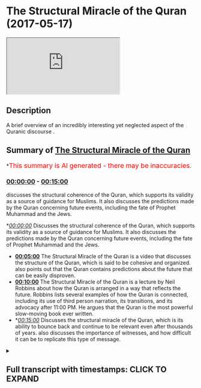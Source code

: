 # The Structural Miracle of the Quran (2017-05-17)

<iframe loading='lazy' src='https://www.youtube.com/embed/ciQVUBMyVkY'></iframe>

## Description

A brief overview of an incredibly interesting yet neglected aspect of the Quranic discourse .

## Summary of [The Structural Miracle of the Quran](https://www.youtube.com/watch?v=ciQVUBMyVkY)

\*<span style="color:red; font-size:125%">This summary is AI generated - there may be inaccuracies</span>.

### [00:00:00](https://www.youtube.com/watch?v=ciQVUBMyVkY\&t=0) - [00:15:00](https://www.youtube.com/watch?v=ciQVUBMyVkY\&t=900)

discusses the structural coherence of the Quran, which supports its validity as a source of guidance for Muslims. It also discusses the predictions made by the Quran concerning future events, including the fate of Prophet Muhammad and the Jews.

\**[00:00:00](https://www.youtube.com/watch?v=ciQVUBMyVkY\&t=0)* Discusses the structural coherence of the Quran, which supports its validity as a source of guidance for Muslims. It also discusses the predictions made by the Quran concerning future events, including the fate of Prophet Muhammad and the Jews.

*   **[00:05:00](https://www.youtube.com/watch?v=ciQVUBMyVkY\&t=300)** The Structural Miracle of the Quran is a video that discusses the structure of the Quran, which is said to be cohesive and organized.  also points out that the Quran contains predictions about the future that can be easily disproven.
*   **[00:10:00](https://www.youtube.com/watch?v=ciQVUBMyVkY\&t=600)** The Structural Miracle of the Quran is a lecture by Neil Robbins about how the Quran is arranged in a way that reflects the future. Robbins lists several examples of how the Quran is connected, including its use of third person narration, its transitions, and its advocacy after 11:00 PM. He argues that the Quran is the most powerful slow-moving book ever written.
*   \**[00:15:00](https://www.youtube.com/watch?v=ciQVUBMyVkY\&t=900)* Discusses the structural miracle of the Quran, which is its ability to bounce back and continue to be relevant even after thousands of years.  also discusses the importance of witnesses, and how difficult it can be to replicate this type of message.

<details><summary><h2>Full transcript with timestamps: CLICK TO EXPAND</h2></summary>

[0:00:00](https://youtu.be/ciQVUBMyVkY?t=0) and patina people ability age would you\
[0:00:08](https://youtu.be/ciQVUBMyVkY?t=8) a party so they wanted to focus on\
[0:00:12](https://youtu.be/ciQVUBMyVkY?t=12) another part of the world called Islamic\
[0:00:16](https://youtu.be/ciQVUBMyVkY?t=16) proof yeah which is the structural\
[0:00:21](https://youtu.be/ciQVUBMyVkY?t=21) coherence of the plan which is something\
[0:00:24](https://youtu.be/ciQVUBMyVkY?t=24) which is kind of not really spoken about\
[0:00:26](https://youtu.be/ciQVUBMyVkY?t=26) too much the structural provision of art\
[0:00:28](https://youtu.be/ciQVUBMyVkY?t=28) I personally believe that it offers\
[0:00:31](https://youtu.be/ciQVUBMyVkY?t=31) another layer of very powerful\
[0:00:32](https://youtu.be/ciQVUBMyVkY?t=32) argumentation for someone to promote\
[0:00:36](https://youtu.be/ciQVUBMyVkY?t=36) Islam I basically added another layer of\
[0:00:39](https://youtu.be/ciQVUBMyVkY?t=39) evidence for the Islamic charity once\
[0:00:43](https://youtu.be/ciQVUBMyVkY?t=43) again here before we start is an\
[0:00:46](https://youtu.be/ciQVUBMyVkY?t=46) important caveat that to put forward\
[0:00:48](https://youtu.be/ciQVUBMyVkY?t=48) which is that Iran itself wasn't result\
[0:00:51](https://youtu.be/ciQVUBMyVkY?t=51) Buddha long ago so the property was 40\
[0:00:53](https://youtu.be/ciQVUBMyVkY?t=53) years old when he know the promise to go\
[0:00:57](https://youtu.be/ciQVUBMyVkY?t=57) to him in the bath shut up\
[0:00:58](https://youtu.be/ciQVUBMyVkY?t=58) and obviously the span of 23 years he\
[0:01:02](https://youtu.be/ciQVUBMyVkY?t=62) received the bronze piece meal like\
[0:01:05](https://youtu.be/ciQVUBMyVkY?t=65) piece by piece until he died at the age\
[0:01:07](https://youtu.be/ciQVUBMyVkY?t=67) of 63\
[0:01:08](https://youtu.be/ciQVUBMyVkY?t=68) now this itself is interesting okay this\
[0:01:11](https://youtu.be/ciQVUBMyVkY?t=71) is this is healthy interesting why\
[0:01:14](https://youtu.be/ciQVUBMyVkY?t=74) because the thing is you realize that\
[0:01:16](https://youtu.be/ciQVUBMyVkY?t=76) before on despite it being completed in\
[0:01:19](https://youtu.be/ciQVUBMyVkY?t=79) terms of its structure and despite it\
[0:01:23](https://youtu.be/ciQVUBMyVkY?t=83) being also something which we know ended\
[0:01:27](https://youtu.be/ciQVUBMyVkY?t=87) when it needed to be ended\
[0:01:29](https://youtu.be/ciQVUBMyVkY?t=89) absolutely Maya in the Quran it says in\
[0:01:31](https://youtu.be/ciQVUBMyVkY?t=91) chapter 5 verse 2 it says and you'll\
[0:01:33](https://youtu.be/ciQVUBMyVkY?t=93) make mint electric vehicle we're at\
[0:01:35](https://youtu.be/ciQVUBMyVkY?t=95) Mount Wellington amateur only two level\
[0:01:37](https://youtu.be/ciQVUBMyVkY?t=97) disseminated in a suspected religion and\
[0:01:39](https://youtu.be/ciQVUBMyVkY?t=99) I complete multiple to use exception so\
[0:01:42](https://youtu.be/ciQVUBMyVkY?t=102) in other words the Quranic message was\
[0:01:45](https://youtu.be/ciQVUBMyVkY?t=105) fully revealed yeah this is a ton of\
[0:01:48](https://youtu.be/ciQVUBMyVkY?t=108) evidence for the validity of his life\
[0:01:52](https://youtu.be/ciQVUBMyVkY?t=112) what was in chapter 5 verse 67 underpins\
[0:01:55](https://youtu.be/ciQVUBMyVkY?t=115) a lot of analysis it says yeah you had\
[0:02:01](https://youtu.be/ciQVUBMyVkY?t=121) yeah you know so well that man what did\
[0:02:03](https://youtu.be/ciQVUBMyVkY?t=123) I like am a robbery\
[0:02:04](https://youtu.be/ciQVUBMyVkY?t=124) what is a\
[0:02:06](https://youtu.be/ciQVUBMyVkY?t=126) forever last an eternity well no me a\
[0:02:08](https://youtu.be/ciQVUBMyVkY?t=128) single community says that Oh profit\
[0:02:12](https://youtu.be/ciQVUBMyVkY?t=132) basically say to the people that which\
[0:02:16](https://youtu.be/ciQVUBMyVkY?t=136) you have revealed to you from your Lord\
[0:02:20](https://youtu.be/ciQVUBMyVkY?t=140) or has come down to you from your Lord\
[0:02:22](https://youtu.be/ciQVUBMyVkY?t=142) and if you don't do this and you have\
[0:02:24](https://youtu.be/ciQVUBMyVkY?t=144) not put forward or you have lost you\
[0:02:26](https://youtu.be/ciQVUBMyVkY?t=146) have not basically fulfilled your\
[0:02:27](https://youtu.be/ciQVUBMyVkY?t=147) mission sending the message and then the\
[0:02:31](https://youtu.be/ciQVUBMyVkY?t=151) interesting last part of the area is\
[0:02:32](https://youtu.be/ciQVUBMyVkY?t=152) well love we are similar I mean an\
[0:02:35](https://youtu.be/ciQVUBMyVkY?t=155) entity that certainly Allah will protect\
[0:02:37](https://youtu.be/ciQVUBMyVkY?t=157) you from the people the Prophet Mohammed\
[0:02:41](https://youtu.be/ciQVUBMyVkY?t=161) Salim was engaged in warfare on a yearly\
[0:02:44](https://youtu.be/ciQVUBMyVkY?t=164) basis I think if you count it probably\
[0:02:47](https://youtu.be/ciQVUBMyVkY?t=167) about two wars a year so he had an equal\
[0:02:50](https://youtu.be/ciQVUBMyVkY?t=170) chance to be killed at each time each\
[0:02:52](https://youtu.be/ciQVUBMyVkY?t=172) time please but what I would say alone\
[0:02:55](https://youtu.be/ciQVUBMyVkY?t=175) protect you from the people together so\
[0:02:58](https://youtu.be/ciQVUBMyVkY?t=178) the first point of interest here is half\
[0:03:01](https://youtu.be/ciQVUBMyVkY?t=181) considered and by the Midway how could\
[0:03:03](https://youtu.be/ciQVUBMyVkY?t=183) anyone guarantee that year it's not like\
[0:03:06](https://youtu.be/ciQVUBMyVkY?t=186) today's lot of the profit actually where\
[0:03:08](https://youtu.be/ciQVUBMyVkY?t=188) does it was mercy for the most part in\
[0:03:10](https://youtu.be/ciQVUBMyVkY?t=190) light manservant with defensive war yeah\
[0:03:13](https://youtu.be/ciQVUBMyVkY?t=193) so there was thought when the program\
[0:03:15](https://youtu.be/ciQVUBMyVkY?t=195) was going out that he was going on him\
[0:03:16](https://youtu.be/ciQVUBMyVkY?t=196) so it wasn't people going on his body\
[0:03:19](https://youtu.be/ciQVUBMyVkY?t=199) when he went out each time of the times\
[0:03:22](https://youtu.be/ciQVUBMyVkY?t=202) you'd be killed each time each every\
[0:03:24](https://youtu.be/ciQVUBMyVkY?t=204) time you become how come is the puranas\
[0:03:27](https://youtu.be/ciQVUBMyVkY?t=207) being so confident here is saying that\
[0:03:30](https://youtu.be/ciQVUBMyVkY?t=210) alone protect you from the people and\
[0:03:33](https://youtu.be/ciQVUBMyVkY?t=213) otherwise you'll be protected you will\
[0:03:34](https://youtu.be/ciQVUBMyVkY?t=214) not be killed this is an interesting\
[0:03:36](https://youtu.be/ciQVUBMyVkY?t=216) thing and a very confident thing to do\
[0:03:38](https://youtu.be/ciQVUBMyVkY?t=218) mysterious fact it had amounts of\
[0:03:41](https://youtu.be/ciQVUBMyVkY?t=221) prediction of the future and it shows\
[0:03:43](https://youtu.be/ciQVUBMyVkY?t=223) you once again the veracity and the\
[0:03:46](https://youtu.be/ciQVUBMyVkY?t=226) validity of the Atlantic message another\
[0:03:49](https://youtu.be/ciQVUBMyVkY?t=229) thing that came to my mind was in gaja\
[0:03:53](https://youtu.be/ciQVUBMyVkY?t=233) resulting issue of death in chapter 2\
[0:03:57](https://youtu.be/ciQVUBMyVkY?t=237) and chapter 52 the Prophet Muhammad and\
[0:04:01](https://youtu.be/ciQVUBMyVkY?t=241) basically using human interaction with\
[0:04:03](https://youtu.be/ciQVUBMyVkY?t=243) Jewish tribes at the time and then many\
[0:04:07](https://youtu.be/ciQVUBMyVkY?t=247) of them there was peace agreement who\
[0:04:10](https://youtu.be/ciQVUBMyVkY?t=250) are broken apparently\
[0:04:13](https://youtu.be/ciQVUBMyVkY?t=253) so the client came to America criticized\
[0:04:16](https://youtu.be/ciQVUBMyVkY?t=256) those particular Jews at the time of 100\
[0:04:18](https://youtu.be/ciQVUBMyVkY?t=258) yet and basically as you may know the\
[0:04:23](https://youtu.be/ciQVUBMyVkY?t=263) lot of the Jewish people believe in that\
[0:04:26](https://youtu.be/ciQVUBMyVkY?t=266) now the chosen few that so I lost my\
[0:04:30](https://youtu.be/ciQVUBMyVkY?t=270) data\
[0:04:31](https://youtu.be/ciQVUBMyVkY?t=271) he sends down in Sioux possible for\
[0:04:33](https://youtu.be/ciQVUBMyVkY?t=273) unwanted you know if you think that you\
[0:04:38](https://youtu.be/ciQVUBMyVkY?t=278) are basically the chosen people says\
[0:04:40](https://youtu.be/ciQVUBMyVkY?t=280) mala sentimental notes so rich was dead\
[0:04:44](https://youtu.be/ciQVUBMyVkY?t=284) yeah and it's my son of it what's going\
[0:04:48](https://youtu.be/ciQVUBMyVkY?t=288) on but there was a good company they\
[0:04:50](https://youtu.be/ciQVUBMyVkY?t=290) saying which would end and then is\
[0:04:53](https://youtu.be/ciQVUBMyVkY?t=293) something interesting and that's\
[0:04:55](https://youtu.be/ciQVUBMyVkY?t=295) technically a intricacies of what I had\
[0:04:57](https://youtu.be/ciQVUBMyVkY?t=297) meant no no more evident department ID\
[0:04:59](https://youtu.be/ciQVUBMyVkY?t=299) you will never be able to do whenever we\
[0:05:03](https://youtu.be/ciQVUBMyVkY?t=303) wish to a hopeful of death because of\
[0:05:06](https://youtu.be/ciQVUBMyVkY?t=306) what their hands and forth and so just\
[0:05:09](https://youtu.be/ciQVUBMyVkY?t=309) assume about whether men know whether\
[0:05:11](https://youtu.be/ciQVUBMyVkY?t=311) the mother without the two moons very\
[0:05:13](https://youtu.be/ciQVUBMyVkY?t=313) rate this is a matter it's really that\
[0:05:15](https://youtu.be/ciQVUBMyVkY?t=315) they were never really asked for that so\
[0:05:20](https://youtu.be/ciQVUBMyVkY?t=320) I sit there and I ask that because of\
[0:05:22](https://youtu.be/ciQVUBMyVkY?t=322) what they hadn't before not was got to\
[0:05:24](https://youtu.be/ciQVUBMyVkY?t=324) do anything basically saying making a\
[0:05:27](https://youtu.be/ciQVUBMyVkY?t=327) prediction that those particularly\
[0:05:29](https://youtu.be/ciQVUBMyVkY?t=329) Jewish people who had broken the peace\
[0:05:31](https://youtu.be/ciQVUBMyVkY?t=331) agreement would never say I want to die\
[0:05:35](https://youtu.be/ciQVUBMyVkY?t=335) basically\
[0:05:35](https://youtu.be/ciQVUBMyVkY?t=335) the DS word I don't like if a Jewish\
[0:05:38](https://youtu.be/ciQVUBMyVkY?t=338) person came out and said this will occur\
[0:05:40](https://youtu.be/ciQVUBMyVkY?t=340) while he did it it every age you know\
[0:05:44](https://youtu.be/ciQVUBMyVkY?t=344) Islamic and this was clay animosity\
[0:05:47](https://youtu.be/ciQVUBMyVkY?t=347) because at one point there was the\
[0:05:48](https://youtu.be/ciQVUBMyVkY?t=348) breathing of the peace agreement they\
[0:05:50](https://youtu.be/ciQVUBMyVkY?t=350) could have easily come up that shows you\
[0:05:51](https://youtu.be/ciQVUBMyVkY?t=351) because the ranchers and other part of\
[0:05:53](https://youtu.be/ciQVUBMyVkY?t=353) Iraq yeah well can we have connect now\
[0:05:56](https://youtu.be/ciQVUBMyVkY?t=356) basically know him like they know their\
[0:05:58](https://youtu.be/ciQVUBMyVkY?t=358) fun\
[0:05:59](https://youtu.be/ciQVUBMyVkY?t=359) so otherwise the party was asserting\
[0:06:01](https://youtu.be/ciQVUBMyVkY?t=361) that those particular Jews believe that\
[0:06:03](https://youtu.be/ciQVUBMyVkY?t=363) our farmers true right but that they\
[0:06:06](https://youtu.be/ciQVUBMyVkY?t=366) would never come on say it openly in\
[0:06:09](https://youtu.be/ciQVUBMyVkY?t=369) that way with a publicly claimed that it\
[0:06:12](https://youtu.be/ciQVUBMyVkY?t=372) will never come up and say that we want\
[0:06:14](https://youtu.be/ciQVUBMyVkY?t=374) to die that's a prediction of the future\
[0:06:15](https://youtu.be/ciQVUBMyVkY?t=375) we can easily be disproven\
[0:06:18](https://youtu.be/ciQVUBMyVkY?t=378) all that it needs is one person to come\
[0:06:20](https://youtu.be/ciQVUBMyVkY?t=380) out reduce to be those diseases use\
[0:06:23](https://youtu.be/ciQVUBMyVkY?t=383) people and say you know I I want to buy\
[0:06:28](https://youtu.be/ciQVUBMyVkY?t=388) every night you know literally that's\
[0:06:30](https://youtu.be/ciQVUBMyVkY?t=390) what I wouldn't have to happen and then\
[0:06:32](https://youtu.be/ciQVUBMyVkY?t=392) under being destroyed but that didn't\
[0:06:35](https://youtu.be/ciQVUBMyVkY?t=395) happen which does show or think that you\
[0:06:38](https://youtu.be/ciQVUBMyVkY?t=398) also go for I'm new the psychologies of\
[0:06:40](https://youtu.be/ciQVUBMyVkY?t=400) the people and this you know this once\
[0:06:44](https://youtu.be/ciQVUBMyVkY?t=404) again Republicans of this councils for\
[0:06:47](https://youtu.be/ciQVUBMyVkY?t=407) example one is in Navarre of Maria which\
[0:06:50](https://youtu.be/ciQVUBMyVkY?t=410) in some aggressive attack from before\
[0:06:52](https://youtu.be/ciQVUBMyVkY?t=412) the crime war lost her Allah he\
[0:06:54](https://youtu.be/ciQVUBMyVkY?t=414) mentioned in the film I put it again\
[0:06:58](https://youtu.be/ciQVUBMyVkY?t=418) this this whole narrative of wisdom in\
[0:07:01](https://youtu.be/ciQVUBMyVkY?t=421) real\
[0:07:02](https://youtu.be/ciQVUBMyVkY?t=422) basically the Quran is saying became his\
[0:07:06](https://youtu.be/ciQVUBMyVkY?t=426) legacy of my renewal really function how\
[0:07:10](https://youtu.be/ciQVUBMyVkY?t=430) far\
[0:07:10](https://youtu.be/ciQVUBMyVkY?t=430) maybe he's hoping a diet for his lamb so\
[0:07:13](https://youtu.be/ciQVUBMyVkY?t=433) once again he could have discredited\
[0:07:15](https://youtu.be/ciQVUBMyVkY?t=435) Islam I come before you think our\
[0:07:17](https://youtu.be/ciQVUBMyVkY?t=437) cameras let me know you know and if they\
[0:07:19](https://youtu.be/ciQVUBMyVkY?t=439) didn't have a lot that we can I'm glad\
[0:07:21](https://youtu.be/ciQVUBMyVkY?t=441) know like with that this purse you could\
[0:07:24](https://youtu.be/ciQVUBMyVkY?t=444) have come forward at admit but look what\
[0:07:25](https://youtu.be/ciQVUBMyVkY?t=445) I was saying generally that is not a so\
[0:07:28](https://youtu.be/ciQVUBMyVkY?t=448) this is something which we could\
[0:07:29](https://youtu.be/ciQVUBMyVkY?t=449) possibly refer back to the old better\
[0:07:31](https://youtu.be/ciQVUBMyVkY?t=451) because it goes into kind of like a\
[0:07:33](https://youtu.be/ciQVUBMyVkY?t=453) prediction of future by also demonstrate\
[0:07:37](https://youtu.be/ciQVUBMyVkY?t=457) that the author of the Quran he knew the\
[0:07:40](https://youtu.be/ciQVUBMyVkY?t=460) psychologism that he would be and he's\
[0:07:43](https://youtu.be/ciQVUBMyVkY?t=463) challenging you to be I mean think of it\
[0:07:45](https://youtu.be/ciQVUBMyVkY?t=465) this is a sudden reading which I find\
[0:07:47](https://youtu.be/ciQVUBMyVkY?t=467) fascinating letter so I if it charges\
[0:07:50](https://youtu.be/ciQVUBMyVkY?t=470) you invades with great confidence do\
[0:07:51](https://youtu.be/ciQVUBMyVkY?t=471) certain things or when it's hopes of the\
[0:07:54](https://youtu.be/ciQVUBMyVkY?t=474) future so very confidently and you know\
[0:07:57](https://youtu.be/ciQVUBMyVkY?t=477) this is a part of the narrative here or\
[0:08:01](https://youtu.be/ciQVUBMyVkY?t=481) the evidence base we use to show up Iran\
[0:08:04](https://youtu.be/ciQVUBMyVkY?t=484) has it also which knows the future\
[0:08:06](https://youtu.be/ciQVUBMyVkY?t=486) basically so this is pretty why\
[0:08:10](https://youtu.be/ciQVUBMyVkY?t=490) what is you know something about the\
[0:08:11](https://youtu.be/ciQVUBMyVkY?t=491) structure before not specifically which\
[0:08:12](https://youtu.be/ciQVUBMyVkY?t=492) all is it so high idle bit which is\
[0:08:14](https://youtu.be/ciQVUBMyVkY?t=494) interesting as we said the park in peace\
[0:08:17](https://youtu.be/ciQVUBMyVkY?t=497) in your then someone Alonso gang but\
[0:08:20](https://youtu.be/ciQVUBMyVkY?t=500) despite a thunder for i attain peace by\
[0:08:22](https://youtu.be/ciQVUBMyVkY?t=502) peace you will find that there are\
[0:08:25](https://youtu.be/ciQVUBMyVkY?t=505) incredible\
[0:08:26](https://youtu.be/ciQVUBMyVkY?t=506) the unity that exists within the burning\
[0:08:27](https://youtu.be/ciQVUBMyVkY?t=507) missiles on the beginnings of the\
[0:08:30](https://youtu.be/ciQVUBMyVkY?t=510) feather hat until the engines for the\
[0:08:31](https://youtu.be/ciQVUBMyVkY?t=511) next at honor would be this service came\
[0:08:34](https://youtu.be/ciQVUBMyVkY?t=514) at a time when circumstances which no\
[0:08:37](https://youtu.be/ciQVUBMyVkY?t=517) further predicted because some of them\
[0:08:39](https://youtu.be/ciQVUBMyVkY?t=519) contain questions inside of them which\
[0:08:41](https://youtu.be/ciQVUBMyVkY?t=521) the prophets have had to basically hunt\
[0:08:43](https://youtu.be/ciQVUBMyVkY?t=523) on the spot so there are lots of\
[0:08:45](https://youtu.be/ciQVUBMyVkY?t=525) questions that a proper was asked and he\
[0:08:47](https://youtu.be/ciQVUBMyVkY?t=527) had to answer in the form of the prime\
[0:08:50](https://youtu.be/ciQVUBMyVkY?t=530) mechanical they ask you about the sole\
[0:08:52](https://youtu.be/ciQVUBMyVkY?t=532) successor yes a lunar handbook burning\
[0:08:54](https://youtu.be/ciQVUBMyVkY?t=534) he asked you about opening chapter 18\
[0:08:57](https://youtu.be/ciQVUBMyVkY?t=537) and black the lunar calendar related\
[0:08:59](https://youtu.be/ciQVUBMyVkY?t=539) they asked you about drinking and\
[0:09:01](https://youtu.be/ciQVUBMyVkY?t=541) gambling in chapters of the Quran yes\
[0:09:04](https://youtu.be/ciQVUBMyVkY?t=544) and like a hill then they asked you\
[0:09:06](https://youtu.be/ciQVUBMyVkY?t=546) about the new moons yes a lunar hand\
[0:09:08](https://youtu.be/ciQVUBMyVkY?t=548) legitimately ask you what you see so\
[0:09:11](https://youtu.be/ciQVUBMyVkY?t=551) each time the planning to come forward\
[0:09:13](https://youtu.be/ciQVUBMyVkY?t=553) and basically provide an answer so it\
[0:09:16](https://youtu.be/ciQVUBMyVkY?t=556) couldn't have been pre-planned mounted\
[0:09:17](https://youtu.be/ciQVUBMyVkY?t=557) by I in mind when I tell you now that\
[0:09:20](https://youtu.be/ciQVUBMyVkY?t=560) the Quran is composed of 114 chapters if\
[0:09:24](https://youtu.be/ciQVUBMyVkY?t=564) you look properly you'll find that the\
[0:09:27](https://youtu.be/ciQVUBMyVkY?t=567) Quran in the beginning to the end is\
[0:09:30](https://youtu.be/ciQVUBMyVkY?t=570) punched into two different groups the\
[0:09:31](https://youtu.be/ciQVUBMyVkY?t=571) paralyzes thoughts inside I think by and\
[0:09:34](https://youtu.be/ciQVUBMyVkY?t=574) I was reading a book remaining\
[0:09:36](https://youtu.be/ciQVUBMyVkY?t=576) instragram us by surprise this person\
[0:09:39](https://youtu.be/ciQVUBMyVkY?t=579) actually comes a very conclusion Asian\
[0:09:41](https://youtu.be/ciQVUBMyVkY?t=581) cuisines moderate iron over fire yet and\
[0:09:44](https://youtu.be/ciQVUBMyVkY?t=584) what willful destruction of others never\
[0:09:46](https://youtu.be/ciQVUBMyVkY?t=586) I was quite interested in his\
[0:09:48](https://youtu.be/ciQVUBMyVkY?t=588) observation probably having a good\
[0:09:50](https://youtu.be/ciQVUBMyVkY?t=590) school destruction for Annapurna and he\
[0:09:52](https://youtu.be/ciQVUBMyVkY?t=592) was saying that one had an interesting\
[0:09:56](https://youtu.be/ciQVUBMyVkY?t=596) structure and that basing your finally\
[0:09:59](https://youtu.be/ciQVUBMyVkY?t=599) the Puranas compartment I'll into\
[0:10:01](https://youtu.be/ciQVUBMyVkY?t=601) different groups and this is my let me\
[0:10:04](https://youtu.be/ciQVUBMyVkY?t=604) holla if you think it's it's really over\
[0:10:05](https://youtu.be/ciQVUBMyVkY?t=605) like if you look into the night sky and\
[0:10:07](https://youtu.be/ciQVUBMyVkY?t=607) you look at a star you find no clear\
[0:10:10](https://youtu.be/ciQVUBMyVkY?t=610) pattern maybe on first sight but if you\
[0:10:12](https://youtu.be/ciQVUBMyVkY?t=612) look more closely you'll find that they\
[0:10:14](https://youtu.be/ciQVUBMyVkY?t=614) are arranged into the constellations now\
[0:10:16](https://youtu.be/ciQVUBMyVkY?t=616) collided something thinner because if\
[0:10:19](https://youtu.be/ciQVUBMyVkY?t=619) you let us with the bottom for example\
[0:10:20](https://youtu.be/ciQVUBMyVkY?t=620) yeah so the pocket very similar\
[0:10:23](https://youtu.be/ciQVUBMyVkY?t=623) which is right in the people being\
[0:10:26](https://youtu.be/ciQVUBMyVkY?t=626) sequencing of those so tested to is very\
[0:10:29](https://youtu.be/ciQVUBMyVkY?t=629) solicitous of dream in its lexical\
[0:10:31](https://youtu.be/ciQVUBMyVkY?t=631) phrases edits and it basically is\
[0:10:35](https://youtu.be/ciQVUBMyVkY?t=635) composition and file all related very\
[0:10:38](https://youtu.be/ciQVUBMyVkY?t=638) similar chapter 3 and chapter 4 other\
[0:10:40](https://youtu.be/ciQVUBMyVkY?t=640) seminars check before her so all of the\
[0:10:43](https://youtu.be/ciQVUBMyVkY?t=643) sort that I actually arranged XP channel\
[0:10:45](https://youtu.be/ciQVUBMyVkY?t=645) you'll find that the tape or the flavor\
[0:10:48](https://youtu.be/ciQVUBMyVkY?t=648) of the surah is similar to the sort of\
[0:10:50](https://youtu.be/ciQVUBMyVkY?t=650) axonal for insulin that comes after it\
[0:10:52](https://youtu.be/ciQVUBMyVkY?t=652) and this is very very interesting on the\
[0:10:54](https://youtu.be/ciQVUBMyVkY?t=654) acquiring discourse you'll find out also\
[0:10:59](https://youtu.be/ciQVUBMyVkY?t=659) in addition to this reality and this is\
[0:11:01](https://youtu.be/ciQVUBMyVkY?t=661) something I rented this interesting book\
[0:11:03](https://youtu.be/ciQVUBMyVkY?t=663) was it going to be the Western\
[0:11:07](https://youtu.be/ciQVUBMyVkY?t=667) communities completely by each other\
[0:11:08](https://youtu.be/ciQVUBMyVkY?t=668) because a Muslim then with Neil Robbins\
[0:11:10](https://youtu.be/ciQVUBMyVkY?t=670) again here at McConnell available camp\
[0:11:13](https://youtu.be/ciQVUBMyVkY?t=673) the company I already read the chapter\
[0:11:17](https://youtu.be/ciQVUBMyVkY?t=677) so far structure I just wanted to get\
[0:11:19](https://youtu.be/ciQVUBMyVkY?t=679) you know and only after the suspect how\
[0:11:21](https://youtu.be/ciQVUBMyVkY?t=681) are we going but basically he says that\
[0:11:25](https://youtu.be/ciQVUBMyVkY?t=685) in his views and he looked at the world\
[0:11:27](https://youtu.be/ciQVUBMyVkY?t=687) some is markers one person I think who's\
[0:11:29](https://youtu.be/ciQVUBMyVkY?t=689) even Indian person yet and he said that\
[0:11:32](https://youtu.be/ciQVUBMyVkY?t=692) each each surah he called it the\
[0:11:36](https://youtu.be/ciQVUBMyVkY?t=696) steering Duff tells the next Iran which\
[0:11:39](https://youtu.be/ciQVUBMyVkY?t=699) is chatter LeBron is connected\
[0:11:41](https://youtu.be/ciQVUBMyVkY?t=701) intricately with the next chapters the\
[0:11:43](https://youtu.be/ciQVUBMyVkY?t=703) beginning and ending of the chapters are\
[0:11:44](https://youtu.be/ciQVUBMyVkY?t=704) connected and the ending of white\
[0:11:46](https://youtu.be/ciQVUBMyVkY?t=706) chapters connect it with the next\
[0:11:47](https://youtu.be/ciQVUBMyVkY?t=707) chapter\
[0:11:48](https://youtu.be/ciQVUBMyVkY?t=708) now this is really interesting because\
[0:11:50](https://youtu.be/ciQVUBMyVkY?t=710) if you think about it if you really\
[0:11:52](https://youtu.be/ciQVUBMyVkY?t=712) think about it how could it be arranged\
[0:11:55](https://youtu.be/ciQVUBMyVkY?t=715) in that way if you don't know what the\
[0:11:56](https://youtu.be/ciQVUBMyVkY?t=716) future is going to be simple question\
[0:11:58](https://youtu.be/ciQVUBMyVkY?t=718) how can you spend your time arranging\
[0:12:01](https://youtu.be/ciQVUBMyVkY?t=721) the Quran and a particular way if you\
[0:12:04](https://youtu.be/ciQVUBMyVkY?t=724) don't know what the future is going to\
[0:12:05](https://youtu.be/ciQVUBMyVkY?t=725) be I mean you want easy example one\
[0:12:06](https://youtu.be/ciQVUBMyVkY?t=726) thing suppose the fun happens with guide\
[0:12:10](https://youtu.be/ciQVUBMyVkY?t=730) us to the straight path the part of you\
[0:12:12](https://youtu.be/ciQVUBMyVkY?t=732) those of you are failures cattitude\
[0:12:14](https://youtu.be/ciQVUBMyVkY?t=734) starts with basically who then is not\
[0:12:16](https://youtu.be/ciQVUBMyVkY?t=736) appear which is the people USA ends with\
[0:12:18](https://youtu.be/ciQVUBMyVkY?t=738) good people as well this says you know\
[0:12:21](https://youtu.be/ciQVUBMyVkY?t=741) when what we learn in the same chatter\
[0:12:23](https://youtu.be/ciQVUBMyVkY?t=743) bus\
[0:12:23](https://youtu.be/ciQVUBMyVkY?t=743) justice unrelated littlez's mother and\
[0:12:26](https://youtu.be/ciQVUBMyVkY?t=746) chapter and so far that boxes work the\
[0:12:29](https://youtu.be/ciQVUBMyVkY?t=749) books of previous appearances until the\
[0:12:31](https://youtu.be/ciQVUBMyVkY?t=751) landfill air live with all our unique\
[0:12:33](https://youtu.be/ciQVUBMyVkY?t=753) session in the next chapter chapter\
[0:12:35](https://youtu.be/ciQVUBMyVkY?t=755) three includes other books Windsor r87\
[0:12:38](https://youtu.be/ciQVUBMyVkY?t=758) will happen so Tiffany Robin a day when\
[0:12:40](https://youtu.be/ciQVUBMyVkY?t=760) the two are two ng shows what the books\
[0:12:42](https://youtu.be/ciQVUBMyVkY?t=762) and the messages which are connected and\
[0:12:44](https://youtu.be/ciQVUBMyVkY?t=764) then at the end of the surah chapter 3\
[0:12:47](https://youtu.be/ciQVUBMyVkY?t=767) it looks once again about in SM America\
[0:12:50](https://youtu.be/ciQVUBMyVkY?t=770) where the many Romanian analytic film\
[0:12:54](https://youtu.be/ciQVUBMyVkY?t=774) about a particular topic which is called\
[0:12:56](https://youtu.be/ciQVUBMyVkY?t=776) Mohammed so it's all the dovetails you\
[0:12:59](https://youtu.be/ciQVUBMyVkY?t=779) could say well-connected entertaining in\
[0:13:01](https://youtu.be/ciQVUBMyVkY?t=781) such a way a whole necklace one of it is\
[0:13:04](https://youtu.be/ciQVUBMyVkY?t=784) intricately connected to the next part\
[0:13:07](https://youtu.be/ciQVUBMyVkY?t=787) were puzzled really all of it put\
[0:13:09](https://youtu.be/ciQVUBMyVkY?t=789) together perfectly to create the\
[0:13:12](https://youtu.be/ciQVUBMyVkY?t=792) overarching image as a question that you\
[0:13:16](https://youtu.be/ciQVUBMyVkY?t=796) can duck is and why did I happen to be\
[0:13:18](https://youtu.be/ciQVUBMyVkY?t=798) like that when the author of them or SEO\
[0:13:21](https://youtu.be/ciQVUBMyVkY?t=801) for the problems human being and listing\
[0:13:22](https://youtu.be/ciQVUBMyVkY?t=802) man who is in a situation to me\
[0:13:26](https://youtu.be/ciQVUBMyVkY?t=806) circumstantially and he was basically\
[0:13:29](https://youtu.be/ciQVUBMyVkY?t=809) forced to respond on the spot how could\
[0:13:32](https://youtu.be/ciQVUBMyVkY?t=812) it be that he had the time or even the\
[0:13:34](https://youtu.be/ciQVUBMyVkY?t=814) ability to connect it together\
[0:13:36](https://youtu.be/ciQVUBMyVkY?t=816) intimately this equation and you'll find\
[0:13:39](https://youtu.be/ciQVUBMyVkY?t=819) almost look no exception that the Quran\
[0:13:42](https://youtu.be/ciQVUBMyVkY?t=822) has this secretly you don't so the fact\
[0:13:47](https://youtu.be/ciQVUBMyVkY?t=827) I even sometimes a lot if you look at\
[0:13:49](https://youtu.be/ciQVUBMyVkY?t=829) social analysis as a one ago Quran which\
[0:13:51](https://youtu.be/ciQVUBMyVkY?t=831) we believe it was\
[0:13:52](https://youtu.be/ciQVUBMyVkY?t=832) despite its brevity it is the most\
[0:13:56](https://youtu.be/ciQVUBMyVkY?t=836) powerful slow Gibran if you look at this\
[0:13:58](https://youtu.be/ciQVUBMyVkY?t=838) salon it's composed of seven hands seven\
[0:14:00](https://youtu.be/ciQVUBMyVkY?t=840) area and in the southern had to find\
[0:14:03](https://youtu.be/ciQVUBMyVkY?t=843) that there are three different kinds of\
[0:14:06](https://youtu.be/ciQVUBMyVkY?t=846) reports first of all to like it talks\
[0:14:09](https://youtu.be/ciQVUBMyVkY?t=849) about God in the third person and then\
[0:14:11](https://youtu.be/ciQVUBMyVkY?t=851) it moves to second person narrative\
[0:14:13](https://youtu.be/ciQVUBMyVkY?t=853) voice and so it is interesting\
[0:14:15](https://youtu.be/ciQVUBMyVkY?t=855) transition or what you put an advocate\
[0:14:19](https://youtu.be/ciQVUBMyVkY?t=859) effect which is a little return come\
[0:14:22](https://youtu.be/ciQVUBMyVkY?t=862) back really\
[0:14:23](https://youtu.be/ciQVUBMyVkY?t=863) this insight is really interesting in\
[0:14:25](https://youtu.be/ciQVUBMyVkY?t=865) the second point is you'll find that\
[0:14:27](https://youtu.be/ciQVUBMyVkY?t=867) there are three different types of and\
[0:14:30](https://youtu.be/ciQVUBMyVkY?t=870) this is going to fail technical juggling\
[0:14:33](https://youtu.be/ciQVUBMyVkY?t=873) there but if you can just be patient a\
[0:14:35](https://youtu.be/ciQVUBMyVkY?t=875) little bit with absolutely no basically\
[0:14:39](https://youtu.be/ciQVUBMyVkY?t=879) you have generally think it's you\
[0:14:41](https://youtu.be/ciQVUBMyVkY?t=881) present sentence plasma advocating after\
[0:14:44](https://youtu.be/ciQVUBMyVkY?t=884) 11:00 it's Leah Angeles Valley you have\
[0:14:47](https://youtu.be/ciQVUBMyVkY?t=887) a kind of like a normal sentence and you\
[0:14:50](https://youtu.be/ciQVUBMyVkY?t=890) have a resonance and first three ahead\
[0:14:53](https://youtu.be/ciQVUBMyVkY?t=893) of so the first half are to live near\
[0:14:56](https://youtu.be/ciQVUBMyVkY?t=896) there are three now sentence except and\
[0:14:59](https://youtu.be/ciQVUBMyVkY?t=899) the last three are Jewish family they\
[0:15:02](https://youtu.be/ciQVUBMyVkY?t=902) are bouncing the one in the middle is I\
[0:15:06](https://youtu.be/ciQVUBMyVkY?t=906) do it may I be hovering apartment at\
[0:15:08](https://youtu.be/ciQVUBMyVkY?t=908) it's basically a normal sentence with a\
[0:15:11](https://youtu.be/ciQVUBMyVkY?t=911) with a heart which is rare to be the\
[0:15:14](https://youtu.be/ciQVUBMyVkY?t=914) news of the of the census which is put\
[0:15:18](https://youtu.be/ciQVUBMyVkY?t=918) in in yoga the place all of this mean\
[0:15:21](https://youtu.be/ciQVUBMyVkY?t=921) there will be net and it goes back to\
[0:15:24](https://youtu.be/ciQVUBMyVkY?t=924) you while surviving in the proper was\
[0:15:28](https://youtu.be/ciQVUBMyVkY?t=928) awesome time\
[0:15:29](https://youtu.be/ciQVUBMyVkY?t=929) who are those people who have been\
[0:15:31](https://youtu.be/ciQVUBMyVkY?t=931) joined up because never in the desire we\
[0:15:32](https://youtu.be/ciQVUBMyVkY?t=932) get lost\
[0:15:33](https://youtu.be/ciQVUBMyVkY?t=933) absolutely lots of Possible's of Angela\
[0:15:37](https://youtu.be/ciQVUBMyVkY?t=937) they said Jewish people and\
[0:15:43](https://youtu.be/ciQVUBMyVkY?t=943) 3:11 basically in terms of in the\
[0:15:46](https://youtu.be/ciQVUBMyVkY?t=946) Islamic theology is being that the\
[0:15:51](https://youtu.be/ciQVUBMyVkY?t=951) Jewish clergy of that type and this\
[0:15:54](https://youtu.be/ciQVUBMyVkY?t=954) trickle-down has a tendency to knowledge\
[0:15:57](https://youtu.be/ciQVUBMyVkY?t=957) not a job and not necessarily action so\
[0:16:03](https://youtu.be/ciQVUBMyVkY?t=963) there isn't any tracks prepare applying\
[0:16:06](https://youtu.be/ciQVUBMyVkY?t=966) all the number yeah and that you are as\
[0:16:09](https://youtu.be/ciQVUBMyVkY?t=969) narrated lightly and in general who are\
[0:16:13](https://youtu.be/ciQVUBMyVkY?t=973) Valley who are the ones who illustrate\
[0:16:16](https://youtu.be/ciQVUBMyVkY?t=976) so he replies the officiator while the\
[0:16:19](https://youtu.be/ciQVUBMyVkY?t=979) Cassini orbiter that but what they\
[0:16:20](https://youtu.be/ciQVUBMyVkY?t=980) believe in the Trinity and these\
[0:16:22](https://youtu.be/ciQVUBMyVkY?t=982) campaigns are completely irrational so\
[0:16:25](https://youtu.be/ciQVUBMyVkY?t=985) they haven't got any difficulty they\
[0:16:28](https://youtu.be/ciQVUBMyVkY?t=988) they they irrationally deplete on any\
[0:16:32](https://youtu.be/ciQVUBMyVkY?t=992) substantive knowledge okay it's a\
[0:16:34](https://youtu.be/ciQVUBMyVkY?t=994) basically here in the paralysis of\
[0:16:37](https://youtu.be/ciQVUBMyVkY?t=997) America John become almost emulsified\
[0:16:38](https://youtu.be/ciQVUBMyVkY?t=998) shut up to Merced River agree so we have\
[0:16:40](https://youtu.be/ciQVUBMyVkY?t=1000) met may be of new ionization we're not\
[0:16:43](https://youtu.be/ciQVUBMyVkY?t=1003) meant to be like all knowledge in no\
[0:16:46](https://youtu.be/ciQVUBMyVkY?t=1006) action I will almost lure action in a\
[0:16:47](https://youtu.be/ciQVUBMyVkY?t=1007) lot therefore come back to our sense of\
[0:16:51](https://youtu.be/ciQVUBMyVkY?t=1011) the front the the structural completion\
[0:16:54](https://youtu.be/ciQVUBMyVkY?t=1014) to look further being three murders\
[0:16:57](https://youtu.be/ciQVUBMyVkY?t=1017) constructed of germanium and and some of\
[0:17:02](https://youtu.be/ciQVUBMyVkY?t=1022) this may I means that there are normal\
[0:17:03](https://youtu.be/ciQVUBMyVkY?t=1023) services and in our if you feed the\
[0:17:05](https://youtu.be/ciQVUBMyVkY?t=1025) light basically it's very fishable for a\
[0:17:10](https://youtu.be/ciQVUBMyVkY?t=1030) unholy percentage so they give you\
[0:17:12](https://youtu.be/ciQVUBMyVkY?t=1032) knowledge and and other ones if you\
[0:17:15](https://youtu.be/ciQVUBMyVkY?t=1035) haven't because it's verbal at first not\
[0:17:17](https://youtu.be/ciQVUBMyVkY?t=1037) doing like that\
[0:17:18](https://youtu.be/ciQVUBMyVkY?t=1038) and the one of the middle is kind of\
[0:17:19](https://youtu.be/ciQVUBMyVkY?t=1039) like a combination book again\
[0:17:22](https://youtu.be/ciQVUBMyVkY?t=1042) so in this several message of God in\
[0:17:25](https://youtu.be/ciQVUBMyVkY?t=1045) both three verses which respectively our\
[0:17:29](https://youtu.be/ciQVUBMyVkY?t=1049) knowledge base versus evil three verses\
[0:17:32](https://youtu.be/ciQVUBMyVkY?t=1052) which are verbal verses yeah which are\
[0:17:35](https://youtu.be/ciQVUBMyVkY?t=1055) doing kind of verses and you go one\
[0:17:37](https://youtu.be/ciQVUBMyVkY?t=1057) verse that combines the two different\
[0:17:39](https://youtu.be/ciQVUBMyVkY?t=1059) and that way the message and the message\
[0:17:44](https://youtu.be/ciQVUBMyVkY?t=1064) and the structural composition of the\
[0:17:46](https://youtu.be/ciQVUBMyVkY?t=1066) piranha call that Pincus or up in\
[0:17:49](https://youtu.be/ciQVUBMyVkY?t=1069) incredibly matched now what you speak\
[0:17:51](https://youtu.be/ciQVUBMyVkY?t=1071) you can't really think of doing this\
[0:17:52](https://youtu.be/ciQVUBMyVkY?t=1072) it's difficult to do this think about it\
[0:17:55](https://youtu.be/ciQVUBMyVkY?t=1075) someone is this pre-k time this speak\
[0:17:57](https://youtu.be/ciQVUBMyVkY?t=1077) about and what telling and doing it a\
[0:17:59](https://youtu.be/ciQVUBMyVkY?t=1079) lot I don't know how many times in one\
[0:18:01](https://youtu.be/ciQVUBMyVkY?t=1081) night so it's very difficult for someone\
[0:18:04](https://youtu.be/ciQVUBMyVkY?t=1084) this is the kind of thing in the\
[0:18:06](https://youtu.be/ciQVUBMyVkY?t=1086) violence we find it incredibly difficult\
[0:18:08](https://youtu.be/ciQVUBMyVkY?t=1088) to replicate and this goes back for our\
[0:18:10](https://youtu.be/ciQVUBMyVkY?t=1090) inability challenge total disorder\
[0:18:12](https://youtu.be/ciQVUBMyVkY?t=1092) diversity 111 the name of it again first\
[0:18:17](https://youtu.be/ciQVUBMyVkY?t=1097) I can call your witnesses if you are\
[0:18:19](https://youtu.be/ciQVUBMyVkY?t=1099) back to for this is what a process as a\
[0:18:22](https://youtu.be/ciQVUBMyVkY?t=1102) bomb

</details>
